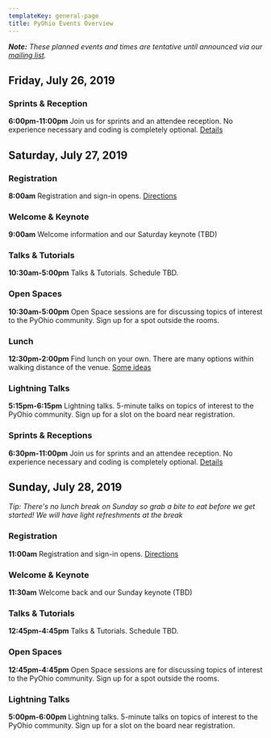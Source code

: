 ```yaml
---
templateKey: general-page
title: PyOhio Events Overview
---
```


_**Note:** These planned events and times are tentative until announced via our [mailing list](/news/keep-in-touch)._

## Friday, July 26, 2019

### Sprints & Reception

**6:00pm-11:00pm** Join us for sprints and an attendee reception. No experience
necessary and coding is completely optional. [Details](/events/reception-sprints)

## Saturday, July 27, 2019

### Registration

**8:00am** Registration and sign-in opens. [Directions](/attend/travel-directions)

### Welcome & Keynote

**9:00am** Welcome information and our Saturday keynote (TBD)

### Talks & Tutorials

**10:30am-5:00pm** Talks & Tutorials. Schedule TBD.

### Open Spaces

**10:30am-5:00pm** Open Space sessions are for discussing topics of interest
to the PyOhio community. Sign up for a spot outside the rooms.

### Lunch

**12:30pm-2:00pm** Find lunch on your own. There are many options within
walking distance of the venue. [Some ideas](http://bit.ly/2NwRCoJ) 

### Lightning Talks

**5:15pm-6:15pm** Lightning talks. 5-minute talks on topics of interest to the 
PyOhio community. Sign up for a slot on the board near registration.

### Sprints & Receptions

**6:30pm-11:00pm** Join us for sprints and an attendee reception. No experience
necessary and coding is completely optional. [Details](/events/reception-sprints)

## Sunday, July 28, 2019

*Tip: There's no lunch break on Sunday so grab a bite to eat before we get
started! We will have light refreshments at the break*

### Registration

**11:00am** Registration and sign-in opens. [Directions](/attend/travel-directions)

### Welcome & Keynote

**11:30am** Welcome back and our Sunday keynote (TBD)

### Talks & Tutorials

**12:45pm-4:45pm** Talks & Tutorials. Schedule TBD.

### Open Spaces

**12:45pm-4:45pm** Open Space sessions are for discussing topics of interest
to the PyOhio community. Sign up for a spot outside the rooms.

### Lightning Talks

**5:00pm-6:00pm** Lightning talks. 5-minute talks on topics of interest to the 
PyOhio community. Sign up for a slot on the board near registration.


